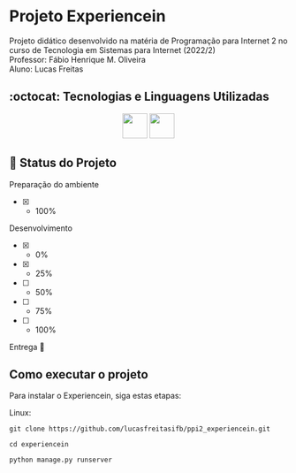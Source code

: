 # Projeto Experiencein
Projeto didático desenvolvido na matéria de Programação para Internet 2 no curso de Tecnologia em Sistemas para Internet (2022/2)
<br>
Professor: Fábio Henrique M. Oliveira
<br>
Aluno: Lucas Freitas

## :octocat: Tecnologias e Linguagens Utilizadas
<div align='center'>
    <img src="https://cdn.jsdelivr.net/gh/devicons/devicon/icons/python/python-original.svg" width="45" height="45"/>
    <img src="https://cdn.jsdelivr.net/gh/devicons/devicon/icons/django/django-plain.svg" width="45" height="45"/>
</div>   

## :construction: Status do Projeto
Preparação do ambiente
 - [x] - 100%

Desenvolvimento 
 - [X] - 0%
 - [X] - 25%
 - [ ] - 50%
 - [ ] - 75%
 - [ ] - 100%

Entrega
    :construction:


## Como executar o projeto
Para instalar o Experiencein, siga estas etapas:

Linux:
```
git clone https://github.com/lucasfreitasifb/ppi2_experiencein.git
```

```
cd experiencein
```

```
python manage.py runserver
```